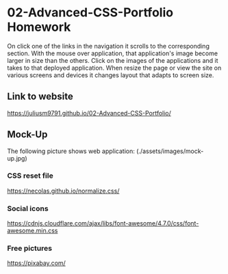 # 02-Advanced-CSS-Portfolio Homework

On click one of the links in the navigation it scrolls to the corresponding section.
With the mouse over application, that application's image become larger in size than the others.
Click on the images of the applications and it takes to that deployed application.
When resize the page or view the site on various screens and devices it changes layout that adapts to screen size.


## Link to website
https://juliusm9791.github.io/02-Advanced-CSS-Portfolio/

## Mock-Up
The following picture shows web application:
(./assets/images/mock-up.jpg)

### CSS reset file

https://necolas.github.io/normalize.css/

### Social icons

https://cdnjs.cloudflare.com/ajax/libs/font-awesome/4.7.0/css/font-awesome.min.css

### Free pictures

https://pixabay.com/